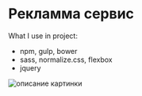 # Рекламма сервис

What I use in project:

 - npm, gulp, bower
 - sass, normalize.css, flexbox
 - jquery
 
![описание картинки](preview/medium.png)
